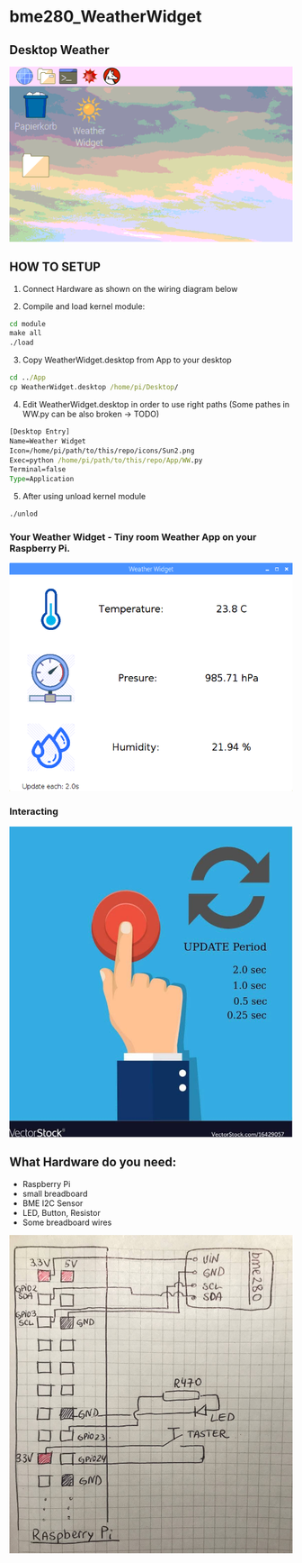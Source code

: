 # bme280_WeatherWidget
## Desktop Weather
![alt text](docs/WeatherWidget_Desktop.png?raw=true)

## HOW TO SETUP

1. Connect Hardware as shown on the wiring diagram below

2. Compile and load kernel module:
```cmd
cd module
make all
./load
```
3. Copy WeatherWidget.desktop from App to your desktop
```cmd
cd ../App
cp WeatherWidget.desktop /home/pi/Desktop/
```

4. Edit WeatherWidget.desktop in order to use right paths
(Some pathes in WW.py can be also broken -> TODO)

```cmd
[Desktop Entry]
Name=Weather Widget
Icon=/home/pi/path/to/this/repo/icons/Sun2.png
Exec=python /home/pi/path/to/this/repo/App/WW.py
Terminal=false
Type=Application
```
5. After using unload kernel module
```cmd
./unlod
```

### Your Weather Widget - Tiny room Weather App on your Raspberry Pi.
![alt text](docs/WW_GUI.png?raw=true)

### Interacting
![alt text](icons/button_pressed.png?raw=true)



## What Hardware do you need:
- Raspberry Pi
- small breadboard
- BME I2C Sensor
- LED, Button, Resistor
- Some breadboard wires

![alt text](docs/Schaltplan.jpeg?raw=true)

